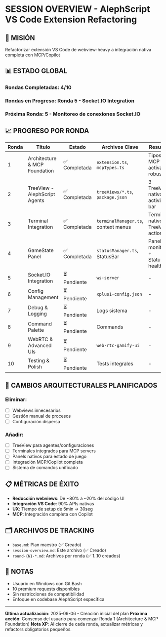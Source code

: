 # SESSION OVERVIEW - AlephScript VS Code Extension Refactoring

## 🎯 MISIÓN
Refactorizar extensión VS Code de webview-heavy a integración nativa completa con MCP/Copilot

## 📊 ESTADO GLOBAL

### Rondas Completadas: 4/10
### Rondas en Progreso: Ronda 5 - Socket.IO Integration
### Próxima Ronda: 5 - Monitoreo de conexiones Socket.IO

## 📈 PROGRESO POR RONDA

| Ronda | Título | Estado | Archivos Clave | Resultado |
|-------|--------|--------|----------------|-----------|
| 1 | Architecture & MCP Foundation | ✅ Completada | `extension.ts`, `mcpTypes.ts` | Tipos MCP + activación robusta |
| 2 | TreeView - AlephScript Agents | ✅ Completada | `treeViews/*.ts`, `package.json` | 3 TreeViews nativos + activity bar |
| 3 | Terminal Integration | ✅ Completada | `terminalManager.ts`, context menus | Terminales nativos + TreeView actions |
| 4 | GameState Panel | ✅ Completada | `statusManager.ts`, StatusBar | Panel monitoreo + StatusBar health |
| 5 | Socket.IO Integration | ⏳ Pendiente | `ws-server` | - |
| 6 | Config Management | ⏳ Pendiente | `xplus1-config.json` | - |
| 7 | Debug & Logging | ⏳ Pendiente | Logs sistema | - |
| 8 | Command Palette | ⏳ Pendiente | Commands | - |
| 9 | WebRTC & Advanced UIs | ⏳ Pendiente | `web-rtc-gamify-ui` | - |
| 10 | Testing & Polish | ⏳ Pendiente | Tests integrales | - |

## 🔧 CAMBIOS ARQUITECTURALES PLANIFICADOS

### Eliminar:
- [ ] Webviews innecesarios
- [ ] Gestión manual de procesos
- [ ] Configuración dispersa

### Añadir:
- [ ] TreeView para agentes/configuraciones
- [ ] Terminales integrados para MCP servers
- [ ] Panels nativos para estado de juego
- [ ] Integración MCP/Copilot completa
- [ ] Sistema de comandos unificado

## 📋 MÉTRICAS DE ÉXITO
- **Reducción webviews**: De ~80% a ~20% del código UI
- **Integración VS Code**: 90% APIs nativas
- **UX**: Tiempo de setup de 5min → 30seg
- **MCP**: Integración completa con Copilot

## 🗂️ ARCHIVOS DE TRACKING
- `base.md`: Plan maestro (✅ Creado)
- `session-overview.md`: Este archivo (✅ Creado)
- `round-{N}-*.md`: Archivos por ronda (✅ 1..10 creados)

## 📝 NOTAS
- Usuario en Windows con Git Bash
- 10 premium requests disponibles
- Sin restricciones de compatibilidad
- Enfoque en codebase AlephScript específica

---
**Última actualización**: 2025-09-06 - Creación inicial del plan
**Próxima acción**: Consenso del usuario para comenzar Ronda 1 (Architecture & MCP Foundation)
**Nota XP**: Al cierre de cada ronda, actualizar métricas y refactors obligatorios pequeños.
